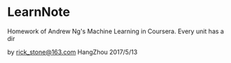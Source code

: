 # LearnNote
Homework of Andrew Ng's Machine Learning in Coursera.
Every unit has a dir

by rick_stone@163.com
HangZhou 2017/5/13 
